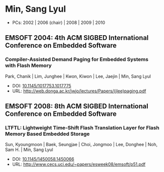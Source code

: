# Min, Sang Lyul

* PCs: 2002 | 2006 (chair) | 2008 | 2009 | 2010

## EMSOFT 2004: 4th ACM SIGBED International Conference on Embedded Software

### Compiler-Assisted Demand Paging for Embedded Systems with Flash Memory
Park, Chanik | Lim, Junghee | Kwon, Kiwon | Lee, Jaejin | Min, Sang Lyul
* DOI: [10.1145/1017753.1017775](https://doi.org/10.1145/1017753.1017775)
* URL: <http://web.donga.ac.kr/jwjo/lectures/Papers/(jlee)paging.pdf>

## EMSOFT 2008: 8th ACM SIGBED International Conference on Embedded Software

### LTFTL: Lightweight Time-Shift Flash Translation Layer for Flash Memory Based Embedded Storage
Sun, Kyoungmoon | Baek, Seungjae | Choi, Jongmoo | Lee, Donghee | Noh, Sam H. | Min, Sang Lyul
* DOI: [10.1145/1450058.1450066](https://doi.org/10.1145/1450058.1450066)
* URL: <http://www.cecs.uci.edu/~papers/esweek08/emsoft/p51.pdf>

